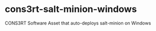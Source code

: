 cons3rt-salt-minion-windows
===========================

CONS3RT Software Asset that auto-deploys salt-minion on Windows
